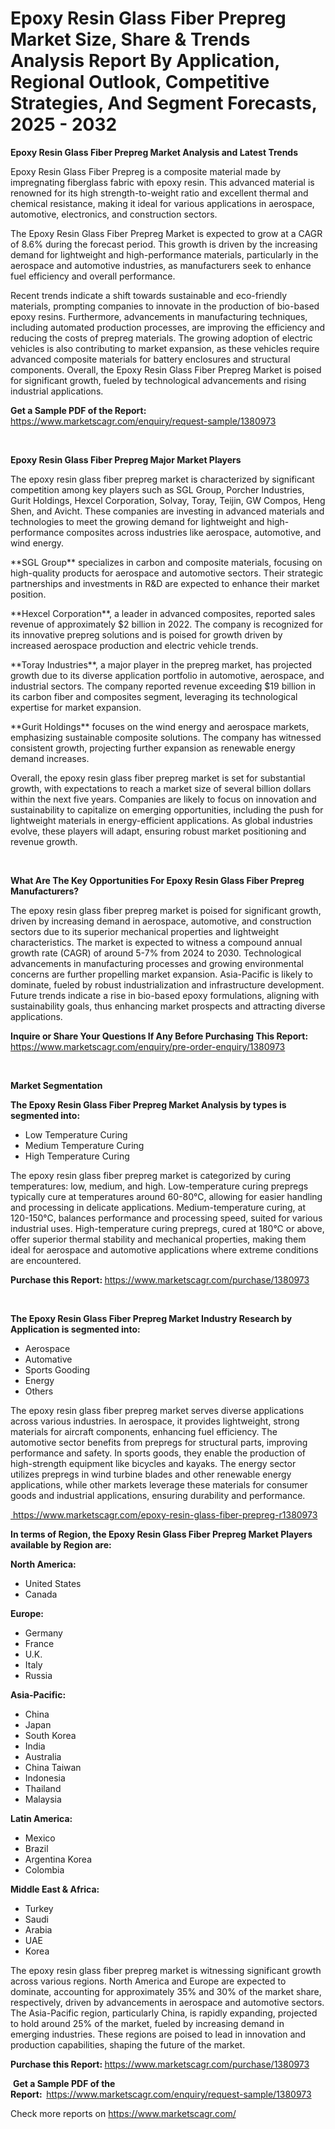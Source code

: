 <p><h1>Epoxy Resin Glass Fiber Prepreg Market Size, Share & Trends Analysis Report By Application, Regional Outlook, Competitive Strategies, And Segment Forecasts, 2025 - 2032</h1></p><p><strong>Epoxy Resin Glass Fiber Prepreg Market Analysis and Latest Trends</strong></p>
<p><p>Epoxy Resin Glass Fiber Prepreg is a composite material made by impregnating fiberglass fabric with epoxy resin. This advanced material is renowned for its high strength-to-weight ratio and excellent thermal and chemical resistance, making it ideal for various applications in aerospace, automotive, electronics, and construction sectors. </p><p>The Epoxy Resin Glass Fiber Prepreg Market is expected to grow at a CAGR of 8.6% during the forecast period. This growth is driven by the increasing demand for lightweight and high-performance materials, particularly in the aerospace and automotive industries, as manufacturers seek to enhance fuel efficiency and overall performance. </p><p>Recent trends indicate a shift towards sustainable and eco-friendly materials, prompting companies to innovate in the production of bio-based epoxy resins. Furthermore, advancements in manufacturing techniques, including automated production processes, are improving the efficiency and reducing the costs of prepreg materials. The growing adoption of electric vehicles is also contributing to market expansion, as these vehicles require advanced composite materials for battery enclosures and structural components. Overall, the Epoxy Resin Glass Fiber Prepreg Market is poised for significant growth, fueled by technological advancements and rising industrial applications.</p></p>
<p><strong>Get a Sample PDF of the Report:&nbsp;</strong> <a href="https://www.marketscagr.com/enquiry/request-sample/1380973?utm_campaign=2236&utm_medium=2&utm_source=Github&utm_content=ia&utm_term=01022025&utm_id=epoxy-resin-glass-fiber-prepreg">https://www.marketscagr.com/enquiry/request-sample/1380973</a></p>
<p>&nbsp;</p>
<p><strong>Epoxy Resin Glass Fiber Prepreg Major Market Players</strong></p>
<p><p>The epoxy resin glass fiber prepreg market is characterized by significant competition among key players such as SGL Group, Porcher Industries, Gurit Holdings, Hexcel Corporation, Solvay, Toray, Teijin, GW Compos, Heng Shen, and Avicht. These companies are investing in advanced materials and technologies to meet the growing demand for lightweight and high-performance composites across industries like aerospace, automotive, and wind energy.</p><p>**SGL Group** specializes in carbon and composite materials, focusing on high-quality products for aerospace and automotive sectors. Their strategic partnerships and investments in R&D are expected to enhance their market position.</p><p>**Hexcel Corporation**, a leader in advanced composites, reported sales revenue of approximately $2 billion in 2022. The company is recognized for its innovative prepreg solutions and is poised for growth driven by increased aerospace production and electric vehicle trends.</p><p>**Toray Industries**, a major player in the prepreg market, has projected growth due to its diverse application portfolio in automotive, aerospace, and industrial sectors. The company reported revenue exceeding $19 billion in its carbon fiber and composites segment, leveraging its technological expertise for market expansion.</p><p>**Gurit Holdings** focuses on the wind energy and aerospace markets, emphasizing sustainable composite solutions. The company has witnessed consistent growth, projecting further expansion as renewable energy demand increases.</p><p>Overall, the epoxy resin glass fiber prepreg market is set for substantial growth, with expectations to reach a market size of several billion dollars within the next five years. Companies are likely to focus on innovation and sustainability to capitalize on emerging opportunities, including the push for lightweight materials in energy-efficient applications. As global industries evolve, these players will adapt, ensuring robust market positioning and revenue growth.</p></p>
<p>&nbsp;</p>
<p><strong>What Are The Key Opportunities For Epoxy Resin Glass Fiber Prepreg Manufacturers?</strong></p>
<p><p>The epoxy resin glass fiber prepreg market is poised for significant growth, driven by increasing demand in aerospace, automotive, and construction sectors due to its superior mechanical properties and lightweight characteristics. The market is expected to witness a compound annual growth rate (CAGR) of around 5-7% from 2024 to 2030. Technological advancements in manufacturing processes and growing environmental concerns are further propelling market expansion. Asia-Pacific is likely to dominate, fueled by robust industrialization and infrastructure development. Future trends indicate a rise in bio-based epoxy formulations, aligning with sustainability goals, thus enhancing market prospects and attracting diverse applications.</p></p>
<p><strong>Inquire or Share Your Questions If Any Before Purchasing This Report:</strong> <a href="https://www.marketscagr.com/enquiry/pre-order-enquiry/1380973?utm_campaign=2236&utm_medium=2&utm_source=Github&utm_content=ia&utm_term=01022025&utm_id=epoxy-resin-glass-fiber-prepreg">https://www.marketscagr.com/enquiry/pre-order-enquiry/1380973</a></p>
<p>&nbsp;</p>
<p><strong>Market Segmentation</strong></p>
<p><strong>The Epoxy Resin Glass Fiber Prepreg Market Analysis by types is segmented into:</strong></p>
<p><ul><li>Low Temperature Curing</li><li>Medium Temperature Curing</li><li>High Temperature Curing</li></ul></p>
<p><p>The epoxy resin glass fiber prepreg market is categorized by curing temperatures: low, medium, and high. Low-temperature curing prepregs typically cure at temperatures around 60-80°C, allowing for easier handling and processing in delicate applications. Medium-temperature curing, at 120-150°C, balances performance and processing speed, suited for various industrial uses. High-temperature curing prepregs, cured at 180°C or above, offer superior thermal stability and mechanical properties, making them ideal for aerospace and automotive applications where extreme conditions are encountered.</p></p>
<p><strong>Purchase this Report:&nbsp;</strong><a href="https://www.marketscagr.com/purchase/1380973?utm_campaign=2236&utm_medium=2&utm_source=Github&utm_content=ia&utm_term=01022025&utm_id=epoxy-resin-glass-fiber-prepreg">https://www.marketscagr.com/purchase/1380973</a></p>
<p>&nbsp;</p>
<p><strong>The Epoxy Resin Glass Fiber Prepreg Market Industry Research by Application is segmented into:</strong></p>
<p><ul><li>Aerospace</li><li>Automative</li><li>Sports Gooding</li><li>Energy</li><li>Others</li></ul></p>
<p><p>The epoxy resin glass fiber prepreg market serves diverse applications across various industries. In aerospace, it provides lightweight, strong materials for aircraft components, enhancing fuel efficiency. The automotive sector benefits from prepregs for structural parts, improving performance and safety. In sports goods, they enable the production of high-strength equipment like bicycles and kayaks. The energy sector utilizes prepregs in wind turbine blades and other renewable energy applications, while other markets leverage these materials for consumer goods and industrial applications, ensuring durability and performance.</p></p>
<p><a href="https://www.marketscagr.com/epoxy-resin-glass-fiber-prepreg-r1380973?utm_campaign=2236&utm_medium=2&utm_source=Github&utm_content=ia&utm_term=01022025&utm_id=epoxy-resin-glass-fiber-prepreg">&nbsp;https://www.marketscagr.com/epoxy-resin-glass-fiber-prepreg-r1380973</a></p>
<p><strong>In terms of Region, the Epoxy Resin Glass Fiber Prepreg Market Players available by Region are:</strong></p>
<p>
    <p> <strong> North America: </strong>
        <ul>
            <li>United States</li>
            <li>Canada</li>
        </ul>
        </p> 
    <p> <strong> Europe: </strong>
        <ul>
            <li>Germany</li>
            <li>France</li>
            <li>U.K.</li>
            <li>Italy</li>
            <li>Russia</li>
        </ul>
        </p> 
    <p> <strong> Asia-Pacific: </strong>
        <ul>
            <li>China</li>
            <li>Japan</li>
            <li>South Korea</li>
            <li>India</li>
            <li>Australia</li>
            <li>China Taiwan</li>
            <li>Indonesia</li>
            <li>Thailand</li>
            <li>Malaysia</li>
        </ul>
        </p> 
    <p> <strong> Latin America: </strong>
        <ul>
            <li>Mexico</li>
            <li>Brazil</li>
            <li>Argentina Korea</li>
            <li>Colombia</li>
        </ul>
        </p> 
    <p> <strong> Middle East & Africa: </strong>
        <ul>
            <li>Turkey</li>
            <li>Saudi</li>
            <li>Arabia</li>
            <li>UAE</li>
            <li>Korea</li>
        </ul>
    </p>
    </p>
<p><p>The epoxy resin glass fiber prepreg market is witnessing significant growth across various regions. North America and Europe are expected to dominate, accounting for approximately 35% and 30% of the market share, respectively, driven by advancements in aerospace and automotive sectors. The Asia-Pacific region, particularly China, is rapidly expanding, projected to hold around 25% of the market, fueled by increasing demand in emerging industries. These regions are poised to lead in innovation and production capabilities, shaping the future of the market.</p></p>
<p><strong>Purchase this Report: </strong><a href="https://www.marketscagr.com/purchase/1380973?utm_campaign=2236&utm_medium=2&utm_source=Github&utm_content=ia&utm_term=01022025&utm_id=epoxy-resin-glass-fiber-prepreg">https://www.marketscagr.com/purchase/1380973</a></p>
<p>&nbsp;<strong>Get a Sample PDF of the Report:&nbsp;&nbsp;</strong><a href="https://www.marketscagr.com/enquiry/request-sample/1380973?utm_campaign=2236&utm_medium=2&utm_source=Github&utm_content=ia&utm_term=01022025&utm_id=epoxy-resin-glass-fiber-prepreg">https://www.marketscagr.com/enquiry/request-sample/1380973</a></p>
<p><strong></strong></p>
<p>Check more reports on <a href="https://www.marketscagr.com/?utm_campaign=2236&utm_medium=2&utm_source=Github&utm_content=ia&utm_term=01022025&utm_id=epoxy-resin-glass-fiber-prepreg">https://www.marketscagr.com/</a></p>